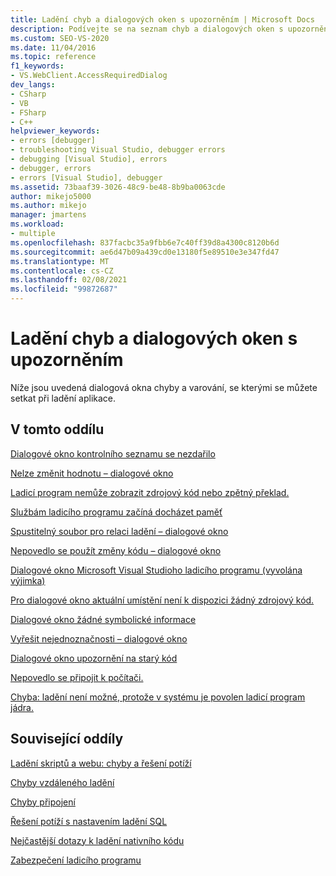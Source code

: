 ```yaml
---
title: Ladění chyb a dialogových oken s upozorněním | Microsoft Docs
description: Podívejte se na seznam chyb a dialogových oken s upozorněním, se kterými se můžete setkat při ladění aplikace v aplikaci Visual Studio.
ms.custom: SEO-VS-2020
ms.date: 11/04/2016
ms.topic: reference
f1_keywords:
- VS.WebClient.AccessRequiredDialog
dev_langs:
- CSharp
- VB
- FSharp
- C++
helpviewer_keywords:
- errors [debugger]
- troubleshooting Visual Studio, debugger errors
- debugging [Visual Studio], errors
- debugger, errors
- errors [Visual Studio], debugger
ms.assetid: 73baaf39-3026-48c9-be48-8b9ba0063cde
author: mikejo5000
ms.author: mikejo
manager: jmartens
ms.workload:
- multiple
ms.openlocfilehash: 837facbc35a9fbb6e7c40ff39d8a4300c8120b6d
ms.sourcegitcommit: ae6d47b09a439cd0e13180f5e89510e3e347fd47
ms.translationtype: MT
ms.contentlocale: cs-CZ
ms.lasthandoff: 02/08/2021
ms.locfileid: "99872687"
---
```

# <a name="debugging-errors-and-warning-dialog-boxes"></a>Ladění chyb a dialogových oken s upozorněním
Níže jsou uvedená dialogová okna chyby a varování, se kterými se můžete setkat při ladění aplikace.

## <a name="in-this-section"></a>V tomto oddílu
 [Dialogové okno kontrolního seznamu se nezdařilo](../debugger/assertion-failed-dialog-box.md)

 [Nelze změnit hodnotu – dialogové okno](../debugger/cannot-change-value-dialog-box.md)

 [Ladicí program nemůže zobrazit zdrojový kód nebo zpětný překlad.](../debugger/debugger-cannot-display-source-code-or-disassembly.md)
 
 [Službám ladicího programu začíná docházet paměť](../debugger/error-debugger-services-no-memory.md)

 [Spustitelný soubor pro relaci ladění – dialogové okno](../debugger/executable-for-debugging-session-dialog-box.md)

 [Nepovedlo se použít změny kódu – dialogové okno](../debugger/edit-and-continue-dialog-box-cpp.md)

 [Dialogové okno Microsoft Visual Studioho ladicího programu (vyvolána výjimka)](../debugger/microsoft-visual-studio-debugger-exception-thrown-dialog-box.md)

 [Pro dialogové okno aktuální umístění není k dispozici žádný zdrojový kód.](../debugger/no-source-available.md)

 [Dialogové okno žádné symbolické informace](/previous-versions/d493t3ew(v=vs.100))

 [Vyřešit nejednoznačnosti – dialogové okno](../debugger/resolve-ambiguity-dialog-box.md)

 [Dialogové okno upozornění na starý kód](../debugger/stale-code-warning-dialog-box.md)

 [Nepovedlo se připojit k počítači.](../debugger/error-unable-to-connect-to-the-machine-name-the-machine-cannot-be-found-on-the-network.md)

 [Chyba: ladění není možné, protože v systému je povolen ladicí program jádra.](../debugger/error-debugging-isn-t-possible-because-a-kernel-debugger-is-enabled-on-the-system.md)

## <a name="related-sections"></a>Související oddíly
 [Ladění skriptů a webu: chyby a řešení potíží](../debugger/debugging-web-applications-errors-and-troubleshooting.md)

 [Chyby vzdáleného ladění](../debugger/remote-debugging-errors-and-troubleshooting.md)

 [Chyby připojení](/previous-versions/visualstudio/visual-studio-2010/8dbb3we5(v=vs.100))

 [Řešení potíží s nastavením ladění SQL](/previous-versions/visualstudio/visual-studio-2010/s7ahaxtd(v=vs.100))

 [Nejčastější dotazy k ladění nativního kódu](../debugger/debugging-native-code-faqs.md)

 [Zabezpečení ladicího programu](../debugger/debugger-security.md)